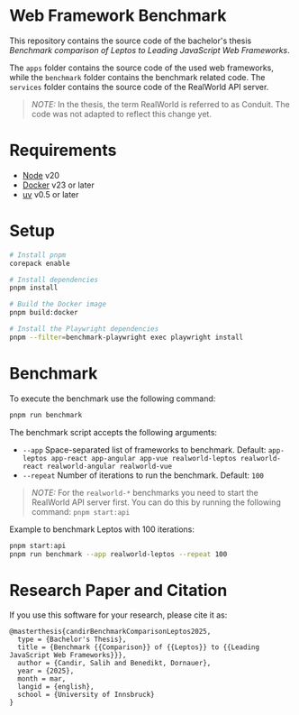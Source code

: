 # Web Framework Benchmark

This repository contains the source code of the bachelor's thesis
*Benchmark comparison of Leptos to Leading JavaScript Web Frameworks*.

The `apps` folder contains the source code of the used web frameworks,
while the `benchmark` folder contains the benchmark related code.
The `services` folder contains the source code of the RealWorld API server.

> *NOTE:*
> In the thesis, the term RealWorld is referred to as Conduit. The code was
> not adapted to reflect this change yet.

# Requirements

- [Node](https://nodejs.org/en/download) v20
- [Docker](https://docs.docker.com/engine/install/) v23 or later
- [uv](https://docs.astral.sh/uv/getting-started/installation/) v0.5 or later

# Setup

```bash
# Install pnpm
corepack enable

# Install dependencies
pnpm install

# Build the Docker image
pnpm build:docker

# Install the Playwright dependencies
pnpm --filter=benchmark-playwright exec playwright install
```

# Benchmark

To execute the benchmark use the following command:

```bash
pnpm run benchmark
```

The benchmark script accepts the following arguments:

* `--app` Space-separated list of frameworks to benchmark. Default:
  `app-leptos app-react app-angular app-vue realworld-leptos realworld-react realworld-angular realworld-vue`
* `--repeat` Number of iterations to run the benchmark. Default: `100`

> *NOTE:*
> For the `realworld-*` benchmarks you need to start the RealWorld API server first.
> You can do this by running the following command: `pnpm start:api`

Example to benchmark Leptos with 100 iterations:

```bash
pnpm start:api
pnpm run benchmark --app realworld-leptos --repeat 100
```

# Research Paper and Citation

If you use this software for your research, please cite it as:

```
@masterthesis{candirBenchmarkComparisonLeptos2025,
  type = {Bachelor's Thesis},
  title = {Benchmark {{Comparison}} of {{Leptos}} to {{Leading JavaScript Web Frameworks}}},
  author = {Candir, Salih and Benedikt, Dornauer},
  year = {2025},
  month = mar,
  langid = {english},
  school = {University of Innsbruck}
}
```
